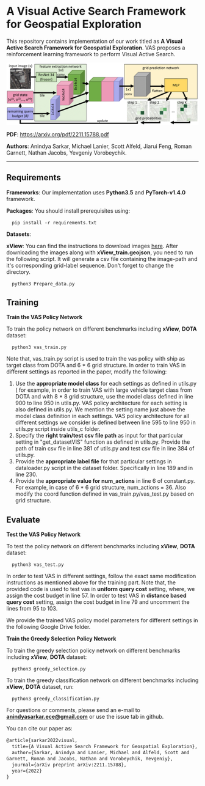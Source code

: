 # A Visual Active Search Framework for Geospatial Exploration


This repository contains implementation of our work titled as __A Visual Active Search Framework for Geospatial Exploration__. VAS proposes a reinforcement learning framework to perform Visual Active Search. 

<img src="./figures/framework.png" alt="WAMI_Positives" style="width: 200p;"/>

**PDF**: https://arxiv.org/pdf/2211.15788.pdf

**Authors**: Anindya Sarkar, Michael Lanier, Scott Alfeld, Jiarui Feng, Roman Garnett, Nathan Jacobs, Yevgeniy Vorobeychik.

-------------------------------------------------------------------------------------
## Requirements
**Frameworks**: Our implementation uses **Python3.5** and **PyTorch-v1.4.0** framework.

**Packages**: You should install prerequisites using:
```shell
  pip install -r requirements.txt
```

**Datasets**:



**xView**: You can find the instructions to download images [here](https://challenge.xviewdataset.org/data-format). After downloading the images along with **xView_train.geojson**, you need to run the following script. It will generate a csv file containing the image-path and it's corresponding grid-label sequence. Don't forget to change the directory.

```shell
  python3 Prepare_data.py
```

## Training
**Train the VAS Policy Network**


To train the policy network on different benchmarks including **xView**, **DOTA** dataset:

```shell
  python3 vas_train.py
```

Note that, vas_train.py script is used to train the vas policy with ship as target class from DOTA and 6 * 6 grid structure.
In order to train VAS in different settings as reported in the paper, modify the following:
1. Use the **appropriate model class** for each settings as defined in utils.py ( for example, in order to train VAS with large vehicle target class from DOTA and with 8 * 8 grid structure, use the model class defined in line 900 to line 950 in utils.py. VAS policy architecture for each setting is also defined in utils.py. We mention the setting name just above the model class definition in each settings. VAS policy architecture for all different settings we consider is defined between line 595 to line 950 in utils.py script inside utils_c folder.
2. Specify the **right train/test csv file path** as input for that particular setting in "get_datasetVIS" function as defined in utils.py. Provide the path of train csv file in line 381 of utils.py and test csv file in line 384 of utils.py.
3. Provide the **appropriate label file** for that particular settings in dataloader.py script in the dataset folder. Specifically in line 189 and in line 230.
4. Provide the **appropriate value for num_actions** in line 6 of constant.py. For example, in case of 6 * 6 grid structure, num_actions = 36. Also modify the coord function defined in vas_train.py/vas_test.py based on grid structure.


## Evaluate
**Test the VAS Policy Network**

To test the policy network on different benchmarks including **xView**, **DOTA** dataset:

```shell
  python3 vas_test.py
```

In order to test VAS in different settings, follow the exact same modification instructions as mentioned above for the training part.
Note that, the provided code is used to test vas in **uniform query cost** setting, where, we assign the cost budget in line 57. In order to test VAS in **distance based query cost** setting, assign the cost budget in line 79 and uncomment the lines from 95 to 103. 

We provide the trained VAS policy model parameters for different settings in the following Google Drive folder. 

**Train the Greedy Selection Policy Network**


To train the greedy selection policy network on different benchmarks including **xView**, **DOTA** dataset:

```shell
  python3 greedy_selection.py
```
To train the greedy classification network on different benchmarks including **xView**, **DOTA** dataset, run:

```shell
  python3 greedy_classification.py
```

For questions or comments, please send an e-mail to **anindyasarkar.ece@gmail.com** or use the issue tab in github.

You can cite our paper as:
```
@article{sarkar2022visual,
  title={A Visual Active Search Framework for Geospatial Exploration},
  author={Sarkar, Anindya and Lanier, Michael and Alfeld, Scott and Garnett, Roman and Jacobs, Nathan and Vorobeychik, Yevgeniy},
  journal={arXiv preprint arXiv:2211.15788},
  year={2022}
}
```
